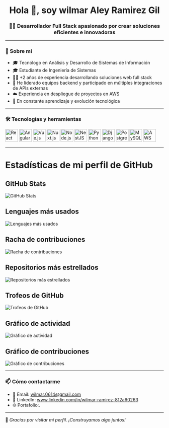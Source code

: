 <h1 align="center">Hola 👋, soy wilmar Aley Ramirez Gil</h1>
<h3 align="center">👨‍💻 Desarrollador Full Stack apasionado por crear soluciones eficientes e innovadoras</h3>

---

### 🚀 Sobre mí

- 🎓 Tecnólogo en Análisis y Desarrollo de Sistemas de Información  
- 🎓 Estudiante de Ingeniería de Sistemas  
- 👨‍💻 +2 años de experiencia desarrollando soluciones web full stack  
- 🚀 He liderado equipos backend y participado en múltiples integraciones de APIs externas  
- ☁️ Experiencia en despliegue de proyectos en AWS  
- 🧠 En constante aprendizaje y evolución tecnológica

---

### 🛠️ Tecnologías y herramientas

<p align="left">
  <img src="https://cdn.jsdelivr.net/gh/devicons/devicon/icons/react/react-original.svg" width="40" height="40" alt="React" />
  <img src="https://cdn.jsdelivr.net/gh/devicons/devicon/icons/angularjs/angularjs-original.svg" width="40" height="40" alt="Angular" />
  <img src="https://cdn.jsdelivr.net/gh/devicons/devicon/icons/vuejs/vuejs-original.svg" width="40" height="40" alt="Vue.js" />
  <img src="https://cdn.jsdelivr.net/gh/devicons/devicon/icons/nuxtjs/nuxtjs-original.svg" width="40" height="40" alt="Nuxt.js" />
  <img src="https://cdn.jsdelivr.net/gh/devicons/devicon/icons/nodejs/nodejs-original.svg" width="40" height="40" alt="Node.js" />
  <img src="https://cdn.jsdelivr.net/gh/devicons/devicon/icons/nestjs/nestjs-plain.svg" width="40" height="40" alt="NestJS" />
  <img src="https://cdn.jsdelivr.net/gh/devicons/devicon/icons/python/python-original.svg" width="40" height="40" alt="Python" />
  <img src="https://cdn.jsdelivr.net/gh/devicons/devicon/icons/django/django-plain.svg" width="40" height="40" alt="Django" />
  <img src="https://cdn.jsdelivr.net/gh/devicons/devicon/icons/postgresql/postgresql-original.svg" width="40" height="40" alt="PostgreSQL" />
  <img src="https://cdn.jsdelivr.net/gh/devicons/devicon/icons/mysql/mysql-original.svg" width="40" height="40" alt="MySQL" />
  <img src="https://cdn.jsdelivr.net/gh/devicons/devicon/icons/amazonwebservices/amazonwebservices-original.svg" width="40" height="40" alt="AWS" />
</p>

---

# Estadísticas de mi perfil de GitHub

## GitHub Stats
![GitHub Stats](https://github-readme-stats.vercel.app/api?username=wilmarRamirez&show_icons=true&theme=radical)

## Lenguajes más usados
![Lenguajes más usados](https://github-readme-stats.vercel.app/api/top-langs/?username=wilmarRamirez&theme=radical)

## Racha de contribuciones
![Racha de contribuciones](https://github-readme-streak-stats.herokuapp.com/?user=wilmarRamirez&theme=radical)

## Repositorios más estrellados
![Repositorios más estrellados](https://github-readme-stats.vercel.app/api/pin/?username=wilmarRamirez&repo=nombre-del-repo&theme=radical)

## Trofeos de GitHub
![Trofeos de GitHub](https://github-profile-trophy.vercel.app/?username=wilmarRamirez&theme=radical)

## Gráfico de actividad
![Gráfico de actividad](https://github-readme-activity-graph.vercel.app/graph?username=wilmarRamirez&theme=radical)

## Gráfico de contribuciones
![Gráfico de contribuciones](https://github-contributions.now.sh/?username=wilmarRamirez)




---

### 📫 Cómo contactarme

- 📧 Email: wilmar.0614@gmail.com
- 💼 LinkedIn: www.linkedin.com/in/wilmar-ramirez-812a60263
- 🌐 Portafolio:.

---

💬 *Gracias por visitar mi perfil. ¡Construyamos algo juntos!*
